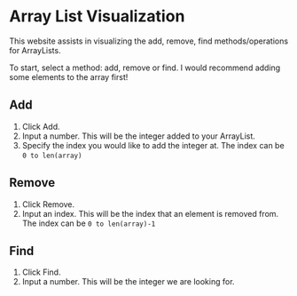 # Array List Visualization

This website assists in visualizing the add, remove, find methods/operations for ArrayLists. 

To start, select a method: add, remove or find. I would recommend adding some elements to the array first! 
## Add
1. Click Add.
2. Input a number. This will be the integer added to your ArrayList.
3. Specify the index you would like to add the integer at. The index can be `0 to len(array)`

## Remove
1. Click Remove.
2. Input an index. This will be the index that an element is removed from. The index can be `0 to len(array)-1`

## Find
1. Click Find.
2. Input a number. This will be the integer we are looking for. 
